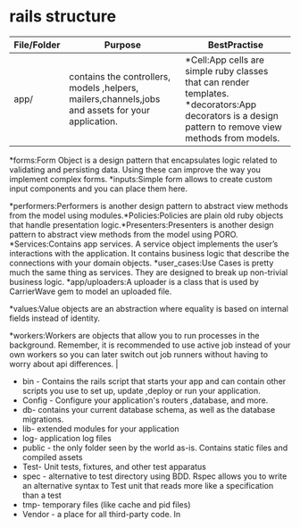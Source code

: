 # rails structure 



| File/Folder | Purpose | BestPractise |
| --- | --- | --- |
| app/ | contains the controllers, models ,helpers, mailers,channels,jobs and assets for your application. | *Cell:App cells are simple ruby classes that can render templates. *decorators:App decorators is a design pattern to remove view methods from models.
*forms:Form Object is a design pattern that encapsulates logic related to validating and persisting data. Using these can improve the way you implement complex forms.
*inputs:Simple form allows to create custom input components and you can place them here.

*performers:Performers is another design pattern to abstract view methods from the model using modules.*Policies:Policies are plain old ruby objects that handle presentation logic.*Presenters:Presenters is another design pattern to abstract view methods from the model using PORO.
*Services:Contains app services. A service object implements the user’s interactions with the application. It contains business logic that describe the connections with your domain objects.
*user_cases:Use Cases is pretty much the same thing as services. They are designed to break up non-trivial business logic.
*app/uploaders:A uploader is a class that is used by CarrierWave gem to model an uploaded file.

*values:Value objects are an abstraction where equality is based on internal fields instead of identity.

*workers:Workers are objects that allow you to run processes in the background. Remember, it is recommended to use active job instead of your own workers so you can later switch out job runners without having to worry about api differences. |

* bin - Contains the rails script that starts your app and can contain other scripts you use to set up, update ,deploy or run your application.
* Config - Configure your application's routers ,database, and more.
* db- contains your current database schema, as well as the database migrations.
* lib- extended modules for your application
* log- application log files
* public - the only folder seen by the world as-is. Contains static files and compiled assets
* Test- Unit tests, fixtures, and other test apparatus
* spec - alternative to test directory using BDD. Rspec allows you to write an alternative syntax to Test unit that reads more like a specification than a test
* tmp- temporary files (like cache and pid files)
* Vendor - a place for all third-party code. In  


